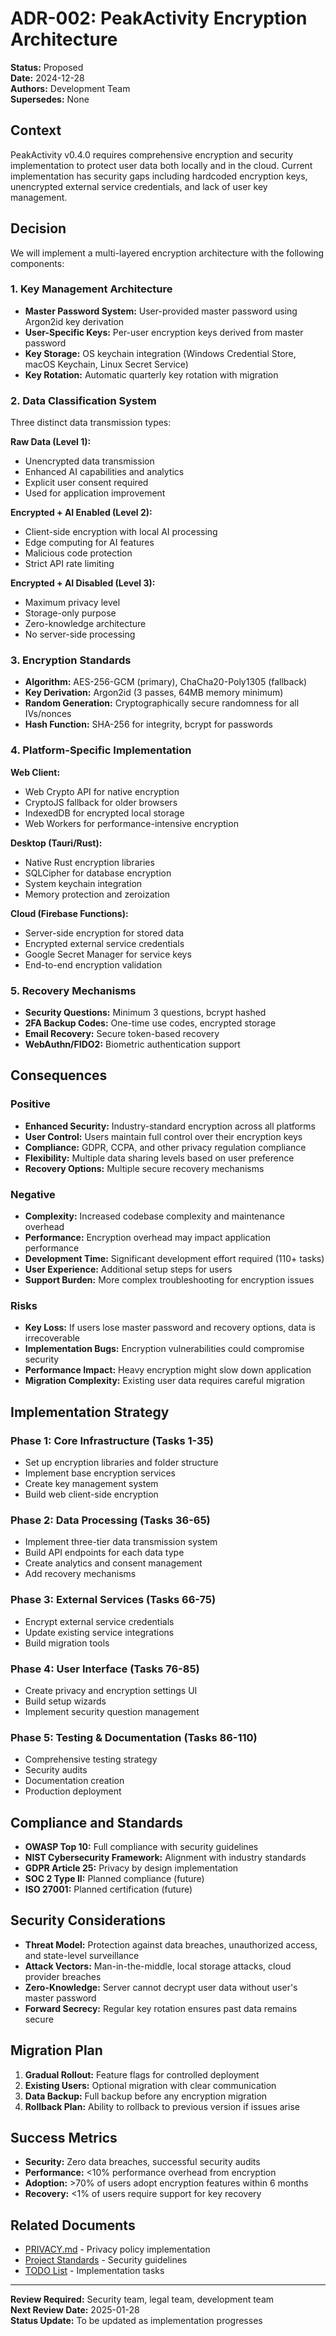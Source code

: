 # ADR-002: PeakActivity Encryption Architecture

**Status:** Proposed  
**Date:** 2024-12-28  
**Authors:** Development Team  
**Supersedes:** None  

## Context

PeakActivity v0.4.0 requires comprehensive encryption and security implementation to protect user data both locally and in the cloud. Current implementation has security gaps including hardcoded encryption keys, unencrypted external service credentials, and lack of user key management.

## Decision

We will implement a multi-layered encryption architecture with the following components:

### 1. Key Management Architecture
- **Master Password System:** User-provided master password using Argon2id key derivation
- **User-Specific Keys:** Per-user encryption keys derived from master password
- **Key Storage:** OS keychain integration (Windows Credential Store, macOS Keychain, Linux Secret Service)
- **Key Rotation:** Automatic quarterly key rotation with migration

### 2. Data Classification System
Three distinct data transmission types:

**Raw Data (Level 1):**
- Unencrypted data transmission
- Enhanced AI capabilities and analytics
- Explicit user consent required
- Used for application improvement

**Encrypted + AI Enabled (Level 2):**
- Client-side encryption with local AI processing
- Edge computing for AI features
- Malicious code protection
- Strict API rate limiting

**Encrypted + AI Disabled (Level 3):**
- Maximum privacy level
- Storage-only purpose
- Zero-knowledge architecture
- No server-side processing

### 3. Encryption Standards
- **Algorithm:** AES-256-GCM (primary), ChaCha20-Poly1305 (fallback)
- **Key Derivation:** Argon2id (3 passes, 64MB memory minimum)
- **Random Generation:** Cryptographically secure randomness for all IVs/nonces
- **Hash Function:** SHA-256 for integrity, bcrypt for passwords

### 4. Platform-Specific Implementation

**Web Client:**
- Web Crypto API for native encryption
- CryptoJS fallback for older browsers
- IndexedDB for encrypted local storage
- Web Workers for performance-intensive encryption

**Desktop (Tauri/Rust):**
- Native Rust encryption libraries
- SQLCipher for database encryption
- System keychain integration
- Memory protection and zeroization

**Cloud (Firebase Functions):**
- Server-side encryption for stored data
- Encrypted external service credentials
- Google Secret Manager for service keys
- End-to-end encryption validation

### 5. Recovery Mechanisms
- **Security Questions:** Minimum 3 questions, bcrypt hashed
- **2FA Backup Codes:** One-time use codes, encrypted storage
- **Email Recovery:** Secure token-based recovery
- **WebAuthn/FIDO2:** Biometric authentication support

## Consequences

### Positive
- **Enhanced Security:** Industry-standard encryption across all platforms
- **User Control:** Users maintain full control over their encryption keys
- **Compliance:** GDPR, CCPA, and other privacy regulation compliance
- **Flexibility:** Multiple data sharing levels based on user preference
- **Recovery Options:** Multiple secure recovery mechanisms

### Negative
- **Complexity:** Increased codebase complexity and maintenance overhead
- **Performance:** Encryption overhead may impact application performance
- **Development Time:** Significant development effort required (110+ tasks)
- **User Experience:** Additional setup steps for users
- **Support Burden:** More complex troubleshooting for encryption issues

### Risks
- **Key Loss:** If users lose master password and recovery options, data is irrecoverable
- **Implementation Bugs:** Encryption vulnerabilities could compromise security
- **Performance Impact:** Heavy encryption might slow down application
- **Migration Complexity:** Existing user data requires careful migration

## Implementation Strategy

### Phase 1: Core Infrastructure (Tasks 1-35)
- Set up encryption libraries and folder structure
- Implement base encryption services
- Create key management system
- Build web client-side encryption

### Phase 2: Data Processing (Tasks 36-65)
- Implement three-tier data transmission system
- Build API endpoints for each data type
- Create analytics and consent management
- Add recovery mechanisms

### Phase 3: External Services (Tasks 66-75)
- Encrypt external service credentials
- Update existing service integrations
- Build migration tools

### Phase 4: User Interface (Tasks 76-85)
- Create privacy and encryption settings UI
- Build setup wizards
- Implement security question management

### Phase 5: Testing & Documentation (Tasks 86-110)
- Comprehensive testing strategy
- Security audits
- Documentation creation
- Production deployment

## Compliance and Standards

- **OWASP Top 10:** Full compliance with security guidelines
- **NIST Cybersecurity Framework:** Alignment with industry standards
- **GDPR Article 25:** Privacy by design implementation
- **SOC 2 Type II:** Planned compliance (future)
- **ISO 27001:** Planned certification (future)

## Security Considerations

- **Threat Model:** Protection against data breaches, unauthorized access, and state-level surveillance
- **Attack Vectors:** Man-in-the-middle, local storage attacks, cloud provider breaches
- **Zero-Knowledge:** Server cannot decrypt user data without user's master password
- **Forward Secrecy:** Regular key rotation ensures past data remains secure

## Migration Plan

1. **Gradual Rollout:** Feature flags for controlled deployment
2. **Existing Users:** Optional migration with clear communication
3. **Data Backup:** Full backup before any encryption migration
4. **Rollback Plan:** Ability to rollback to previous version if issues arise

## Success Metrics

- **Security:** Zero data breaches, successful security audits
- **Performance:** <10% performance overhead from encryption
- **Adoption:** >70% of users adopt encryption features within 6 months
- **Recovery:** <1% of users require support for key recovery

## Related Documents

- [PRIVACY.md](../../PRIVACY.md) - Privacy policy implementation
- [Project Standards](../../.cursor/rules/Project-Standards-and-Guidelines.mdc) - Security guidelines
- [TODO List](../../chatcontext/todo04.md) - Implementation tasks

---

**Review Required:** Security team, legal team, development team  
**Next Review Date:** 2025-01-28  
**Status Update:** To be updated as implementation progresses 